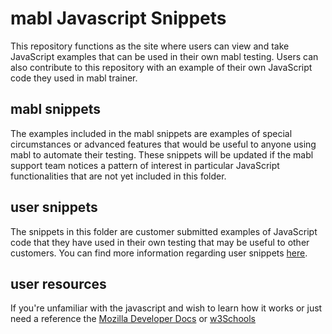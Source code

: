 # mabl Javascript Snippets

 This repository functions as the site where users can view and take JavaScript examples that can be used in their own mabl testing. Users can also contribute to this repository with an example of their own JavaScript code they used in mabl trainer.
 
 ## mabl snippets
 
The examples included in the mabl snippets are examples of special circumstances or advanced features that would be useful to anyone using mabl to automate their testing. These snippets will be updated if the mabl support team notices a pattern of interest in particular JavaScript functionalities that are not yet included in this folder.
 
 ## user snippets
 
 The snippets in this folder are customer submitted examples of JavaScript code that they have used in their own testing that may be useful to other customers. You can find more information regarding user snippets [here](https://github.com/EdgarJoelM/mabl-JavaScript-snippets/blob/master/user%20snippets/README.md).
 
 ## user resources
 
  If you're unfamiliar with the javascript and wish to learn how it works or just need a reference the [Mozilla Developer Docs](https://www.w3schools.com/jsref/default.asp) or [w3Schools](https://www.w3schools.com/jsref/default.asp)
